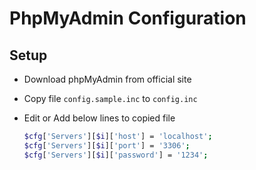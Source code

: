 # PhpMyAdmin Configuration


## Setup

- Download phpMyAdmin from official site

- Copy file `config.sample.inc` to `config.inc`

- Edit or Add below lines to copied file

   ```bash
   $cfg['Servers'][$i]['host'] = 'localhost';
   $cfg['Servers'][$i]['port'] = '3306';
   $cfg['Servers'][$i]['password'] = '1234';
   ```
